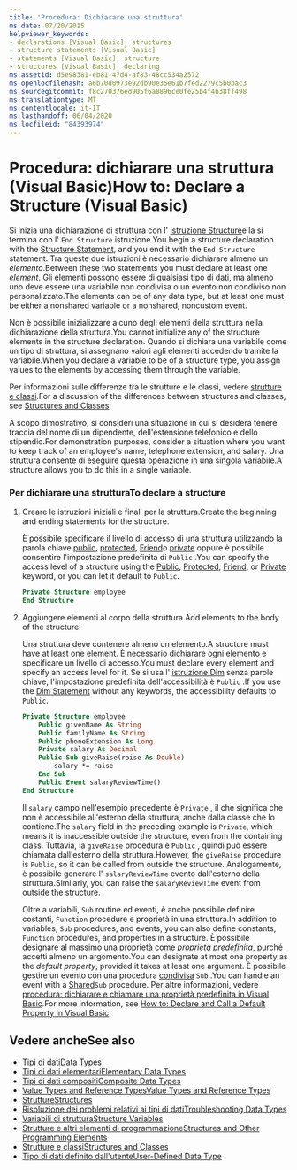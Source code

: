 ```yaml
---
title: 'Procedura: Dichiarare una struttura'
ms.date: 07/20/2015
helpviewer_keywords:
- declarations [Visual Basic], structures
- structure statements [Visual Basic]
- statements [Visual Basic], structure
- structures [Visual Basic], declaring
ms.assetid: d5e98381-eb81-47d4-af83-48cc534a2572
ms.openlocfilehash: a6b70d0973e92db90e35e61b7fed2279c5b0bac3
ms.sourcegitcommit: f8c270376ed905f6a8896ce0fe25b4f4b38ff498
ms.translationtype: MT
ms.contentlocale: it-IT
ms.lasthandoff: 06/04/2020
ms.locfileid: "84393974"
---
```

# <a name="how-to-declare-a-structure-visual-basic"></a><span data-ttu-id="e491d-102">Procedura: dichiarare una struttura (Visual Basic)</span><span class="sxs-lookup"><span data-stu-id="e491d-102">How to: Declare a Structure (Visual Basic)</span></span>
<span data-ttu-id="e491d-103">Si inizia una dichiarazione di struttura con l' [istruzione Structure](../../../language-reference/statements/structure-statement.md)e la si termina con l' `End Structure` istruzione.</span><span class="sxs-lookup"><span data-stu-id="e491d-103">You begin a structure declaration with the [Structure Statement](../../../language-reference/statements/structure-statement.md), and you end it with the `End Structure` statement.</span></span> <span data-ttu-id="e491d-104">Tra queste due istruzioni è necessario dichiarare almeno un *elemento*.</span><span class="sxs-lookup"><span data-stu-id="e491d-104">Between these two statements you must declare at least one *element*.</span></span> <span data-ttu-id="e491d-105">Gli elementi possono essere di qualsiasi tipo di dati, ma almeno uno deve essere una variabile non condivisa o un evento non condiviso non personalizzato.</span><span class="sxs-lookup"><span data-stu-id="e491d-105">The elements can be of any data type, but at least one must be either a nonshared variable or a nonshared, noncustom event.</span></span>  
  
 <span data-ttu-id="e491d-106">Non è possibile inizializzare alcuno degli elementi della struttura nella dichiarazione della struttura.</span><span class="sxs-lookup"><span data-stu-id="e491d-106">You cannot initialize any of the structure elements in the structure declaration.</span></span> <span data-ttu-id="e491d-107">Quando si dichiara una variabile come un tipo di struttura, si assegnano valori agli elementi accedendo tramite la variabile.</span><span class="sxs-lookup"><span data-stu-id="e491d-107">When you declare a variable to be of a structure type, you assign values to the elements by accessing them through the variable.</span></span>  
  
 <span data-ttu-id="e491d-108">Per informazioni sulle differenze tra le strutture e le classi, vedere [strutture e classi](structures-and-classes.md).</span><span class="sxs-lookup"><span data-stu-id="e491d-108">For a discussion of the differences between structures and classes, see [Structures and Classes](structures-and-classes.md).</span></span>  
  
 <span data-ttu-id="e491d-109">A scopo dimostrativo, si consideri una situazione in cui si desidera tenere traccia del nome di un dipendente, dell'estensione telefonico e dello stipendio.</span><span class="sxs-lookup"><span data-stu-id="e491d-109">For demonstration purposes, consider a situation where you want to keep track of an employee's name, telephone extension, and salary.</span></span> <span data-ttu-id="e491d-110">Una struttura consente di eseguire questa operazione in una singola variabile.</span><span class="sxs-lookup"><span data-stu-id="e491d-110">A structure allows you to do this in a single variable.</span></span>  
  
### <a name="to-declare-a-structure"></a><span data-ttu-id="e491d-111">Per dichiarare una struttura</span><span class="sxs-lookup"><span data-stu-id="e491d-111">To declare a structure</span></span>  
  
1. <span data-ttu-id="e491d-112">Creare le istruzioni iniziali e finali per la struttura.</span><span class="sxs-lookup"><span data-stu-id="e491d-112">Create the beginning and ending statements for the structure.</span></span>  
  
     <span data-ttu-id="e491d-113">È possibile specificare il livello di accesso di una struttura utilizzando la parola chiave [public](../../../language-reference/modifiers/public.md), [protected](../../../language-reference/modifiers/protected.md), [Friend](../../../language-reference/modifiers/friend.md)o [private](../../../language-reference/modifiers/private.md) oppure è possibile consentire l'impostazione predefinita di `Public` .</span><span class="sxs-lookup"><span data-stu-id="e491d-113">You can specify the access level of a structure using the [Public](../../../language-reference/modifiers/public.md), [Protected](../../../language-reference/modifiers/protected.md), [Friend](../../../language-reference/modifiers/friend.md), or [Private](../../../language-reference/modifiers/private.md) keyword, or you can let it default to `Public`.</span></span>  
  
    ```vb  
    Private Structure employee  
    End Structure  
    ```  
  
2. <span data-ttu-id="e491d-114">Aggiungere elementi al corpo della struttura.</span><span class="sxs-lookup"><span data-stu-id="e491d-114">Add elements to the body of the structure.</span></span>  
  
     <span data-ttu-id="e491d-115">Una struttura deve contenere almeno un elemento.</span><span class="sxs-lookup"><span data-stu-id="e491d-115">A structure must have at least one element.</span></span> <span data-ttu-id="e491d-116">È necessario dichiarare ogni elemento e specificare un livello di accesso.</span><span class="sxs-lookup"><span data-stu-id="e491d-116">You must declare every element and specify an access level for it.</span></span> <span data-ttu-id="e491d-117">Se si usa l' [istruzione Dim](../../../language-reference/statements/dim-statement.md) senza parole chiave, l'impostazione predefinita dell'accessibilità è `Public` .</span><span class="sxs-lookup"><span data-stu-id="e491d-117">If you use the [Dim Statement](../../../language-reference/statements/dim-statement.md) without any keywords, the accessibility defaults to `Public`.</span></span>  
  
    ```vb  
    Private Structure employee  
        Public givenName As String  
        Public familyName As String  
        Public phoneExtension As Long  
        Private salary As Decimal  
        Public Sub giveRaise(raise As Double)  
            salary *= raise  
        End Sub  
        Public Event salaryReviewTime()  
    End Structure  
    ```  
  
     <span data-ttu-id="e491d-118">Il `salary` campo nell'esempio precedente è `Private` , il che significa che non è accessibile all'esterno della struttura, anche dalla classe che lo contiene.</span><span class="sxs-lookup"><span data-stu-id="e491d-118">The `salary` field in the preceding example is `Private`, which means it is inaccessible outside the structure, even from the containing class.</span></span> <span data-ttu-id="e491d-119">Tuttavia, la `giveRaise` procedura è `Public` , quindi può essere chiamata dall'esterno della struttura.</span><span class="sxs-lookup"><span data-stu-id="e491d-119">However, the `giveRaise` procedure is `Public`, so it can be called from outside the structure.</span></span> <span data-ttu-id="e491d-120">Analogamente, è possibile generare l' `salaryReviewTime` evento dall'esterno della struttura.</span><span class="sxs-lookup"><span data-stu-id="e491d-120">Similarly, you can raise the `salaryReviewTime` event from outside the structure.</span></span>  
  
     <span data-ttu-id="e491d-121">Oltre a variabili, `Sub` routine ed eventi, è anche possibile definire costanti, `Function` procedure e proprietà in una struttura.</span><span class="sxs-lookup"><span data-stu-id="e491d-121">In addition to variables, `Sub` procedures, and events, you can also define constants, `Function` procedures, and properties in a structure.</span></span> <span data-ttu-id="e491d-122">È possibile designare al massimo una proprietà come *proprietà predefinita*, purché accetti almeno un argomento.</span><span class="sxs-lookup"><span data-stu-id="e491d-122">You can designate at most one property as the *default property*, provided it takes at least one argument.</span></span> <span data-ttu-id="e491d-123">È possibile gestire un evento con una procedura [condivisa](../../../language-reference/modifiers/shared.md) `Sub` .</span><span class="sxs-lookup"><span data-stu-id="e491d-123">You can handle an event with a [Shared](../../../language-reference/modifiers/shared.md)`Sub` procedure.</span></span> <span data-ttu-id="e491d-124">Per altre informazioni, vedere [procedura: dichiarare e chiamare una proprietà predefinita in Visual Basic](../procedures/how-to-declare-and-call-a-default-property.md).</span><span class="sxs-lookup"><span data-stu-id="e491d-124">For more information, see [How to: Declare and Call a Default Property in Visual Basic](../procedures/how-to-declare-and-call-a-default-property.md).</span></span>  
  
## <a name="see-also"></a><span data-ttu-id="e491d-125">Vedere anche</span><span class="sxs-lookup"><span data-stu-id="e491d-125">See also</span></span>

- [<span data-ttu-id="e491d-126">Tipi di dati</span><span class="sxs-lookup"><span data-stu-id="e491d-126">Data Types</span></span>](index.md)
- [<span data-ttu-id="e491d-127">Tipi di dati elementari</span><span class="sxs-lookup"><span data-stu-id="e491d-127">Elementary Data Types</span></span>](elementary-data-types.md)
- [<span data-ttu-id="e491d-128">Tipi di dati compositi</span><span class="sxs-lookup"><span data-stu-id="e491d-128">Composite Data Types</span></span>](composite-data-types.md)
- [<span data-ttu-id="e491d-129">Value Types and Reference Types</span><span class="sxs-lookup"><span data-stu-id="e491d-129">Value Types and Reference Types</span></span>](value-types-and-reference-types.md)
- [<span data-ttu-id="e491d-130">Strutture</span><span class="sxs-lookup"><span data-stu-id="e491d-130">Structures</span></span>](structures.md)
- [<span data-ttu-id="e491d-131">Risoluzione dei problemi relativi ai tipi di dati</span><span class="sxs-lookup"><span data-stu-id="e491d-131">Troubleshooting Data Types</span></span>](troubleshooting-data-types.md)
- [<span data-ttu-id="e491d-132">Variabili di struttura</span><span class="sxs-lookup"><span data-stu-id="e491d-132">Structure Variables</span></span>](structure-variables.md)
- [<span data-ttu-id="e491d-133">Strutture e altri elementi di programmazione</span><span class="sxs-lookup"><span data-stu-id="e491d-133">Structures and Other Programming Elements</span></span>](structures-and-other-programming-elements.md)
- [<span data-ttu-id="e491d-134">Strutture e classi</span><span class="sxs-lookup"><span data-stu-id="e491d-134">Structures and Classes</span></span>](structures-and-classes.md)
- [<span data-ttu-id="e491d-135">Tipo di dati definito dall'utente</span><span class="sxs-lookup"><span data-stu-id="e491d-135">User-Defined Data Type</span></span>](../../../language-reference/data-types/user-defined-data-type.md)

